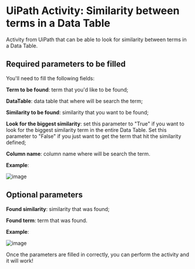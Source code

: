 # UiPath Activity: Similarity between terms in a Data Table
Activity from UiPath that can be able to look for similarity between terms in a Data Table.

## Required parameters to be filled

You'll need to fill the following fields:

**Term to be found**: term that you'd like to be found;

**DataTable**: data table that where will be search the term;

**Similarity to be found**: similarity that you want to be found;

**Look for the biggest similarity**: set this parameter to "True" if you want to look for the biggest similarity term in the entire Data Table. Set this parameter to "False" if you just want to get the term that hit the similarity defined;

**Column name**: column name where will be search the term.

**Example**:

![image](https://user-images.githubusercontent.com/17112000/168869284-0d3bf020-626b-4e23-900d-675856c85f5e.png)


## Optional parameters

**Found similarity**: similarity that was found;

**Found term**: term that was found.

**Example**:

![image](https://user-images.githubusercontent.com/17112000/168869988-c0edae44-4dae-4d80-8e28-f34a8b6a7dea.png)


Once the parameters are filled in correctly, you can perform the activity and it will work!
